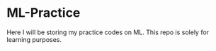 # ML-Practice

Here I will be storing my practice codes on ML. This repo is solely for learning purposes.
